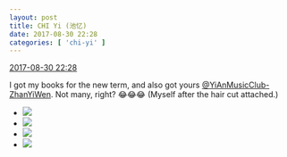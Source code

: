```yaml
---
layout: post
title: CHI Yi (池忆)
date: 2017-08-30 22:28
categories: [ 'chi-yi' ]
---
```


<div class="weibo-info">
  <a href="http://weibo.com/6117581836/Fjxyogq3F">2017-08-30 22:28</a>
</div>

I got my books for the new term, and also got yours [@YiAnMusicClub-ZhanYiWen](http://weibo.com/u/6108090526). Not many, right? :joy::joy::joy: (Myself after the hair cut attached.)

<!-- more -->

<ul class="weibo-pic-list-2">
  <li class="weibo-pic">
    <a href="http://wx2.sinaimg.cn/mw690/006G0KuMgy1fj24ad2xh9j30k00qojtx.jpg"><img src="//wx2.sinaimg.cn/thumb150/006G0KuMgy1fj24ad2xh9j30k00qojtx.jpg" /></a>
  </li>
  <li class="weibo-pic">
    <a href="http://wx4.sinaimg.cn/mw690/006G0KuMgy1fj24ablp7jj30k00qo0v4.jpg"><img src="//wx4.sinaimg.cn/thumb150/006G0KuMgy1fj24ablp7jj30k00qo0v4.jpg" /></a>
  </li>
  <li class="weibo-pic">
    <a href="http://wx3.sinaimg.cn/mw690/006G0KuMgy1fj24aeclklj30rs0kuq6o.jpg"><img src="//wx3.sinaimg.cn/thumb150/006G0KuMgy1fj24aeclklj30rs0kuq6o.jpg" /></a>
  </li>
  <li class="weibo-pic">
    <a href="http://wx1.sinaimg.cn/mw690/006G0KuMgy1fj24afhn49j30ku0rsado.jpg"><img src="//wx1.sinaimg.cn/thumb150/006G0KuMgy1fj24afhn49j30ku0rsado.jpg" /></a>
  </li>
</ul>
